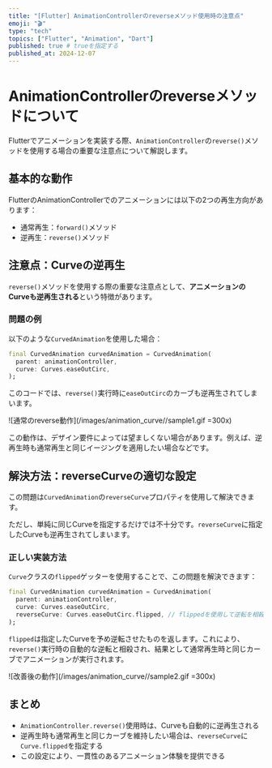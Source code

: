 ```yaml
---
title: "[Flutter] AnimationControllerのreverseメソッド使用時の注意点"
emoji: "🎬"
type: "tech"
topics: ["Flutter", "Animation", "Dart"]
published: true # trueを指定する
published_at: 2024-12-07
---
```


# AnimationControllerのreverseメソッドについて

Flutterでアニメーションを実装する際、`AnimationController`の`reverse()`メソッドを使用する場合の重要な注意点について解説します。

## 基本的な動作

FlutterのAnimationControllerでのアニメーションには以下の2つの再生方向があります：

- 通常再生：`forward()`メソッド
- 逆再生：`reverse()`メソッド

## 注意点：Curveの逆再生

`reverse()`メソッドを使用する際の重要な注意点として、**アニメーションのCurveも逆再生される**という特徴があります。

### 問題の例

以下のような`CurvedAnimation`を使用した場合：

```dart
final CurvedAnimation curvedAnimation = CurvedAnimation(
  parent: animationController,
  curve: Curves.easeOutCirc,
);
```

このコードでは、`reverse()`実行時に`easeOutCirc`のカーブも逆再生されてしまいます。

![通常のreverse動作](/images/animation_curve//sample1.gif =300x)

この動作は、デザイン要件によっては望ましくない場合があります。例えば、逆再生時も通常再生と同じイージングを適用したい場合などです。

## 解決方法：reverseCurveの適切な設定

この問題は`CurvedAnimation`の`reverseCurve`プロパティを使用して解決できます。

ただし、単純に同じCurveを指定するだけでは不十分です。`reverseCurve`に指定したCurveも逆再生されてしまいます。

### 正しい実装方法

`Curve`クラスの`flipped`ゲッターを使用することで、この問題を解決できます：

```dart
final CurvedAnimation curvedAnimation = CurvedAnimation(
  parent: animationController,
  curve: Curves.easeOutCirc,
  reverseCurve: Curves.easeOutCirc.flipped, // flippedを使用して逆転を相殺
);
```

`flipped`は指定したCurveを予め逆転させたものを返します。これにより、`reverse()`実行時の自動的な逆転と相殺され、結果として通常再生時と同じカーブでアニメーションが実行されます。

![改善後の動作](/images/animation_curve//sample2.gif =300x)

## まとめ

- `AnimationController.reverse()`使用時は、Curveも自動的に逆再生される
- 逆再生時も通常再生と同じカーブを維持したい場合は、`reverseCurve`に`Curve.flipped`を指定する
- この設定により、一貫性のあるアニメーション体験を提供できる
